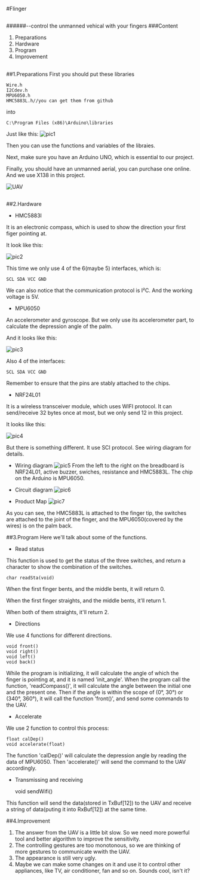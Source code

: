 #Flinger
##
######--control the unmanned vehical with your fingers
###Content
1. Preparations
2. Hardware
3. Program
4. Improvement

##
##1.Preparations
First you should put these libraries 

	Wire.h
	I2Cdev.h
	MPU6050.h
	HMC5883L.h//you can get them from github
into

	C:\Program Files (x86)\Arduino\libraries
Just like this:
![pic1](pics/pic1.PNG)

Then you can use the functions and variables of the libraies.

Next, make sure you have an Arduino UNO, which is essential to our project.

Finally, you should have an unmanned aerial, you can purchase one online. And we use X138 in this project.

![UAV](pics/UAV.jpg)
##
##2.Hardware
* HMC5883l

It is an electronic compass, which is used to show the direction your first figer pointing at.

It look like this:

![pic2](pics/pic2.jpg)

This time we only use 4 of the 6(maybe 5) interfaces, which is:

	SCL SDA VCC GND
We can also notice that the communication protocol is I²C. And the working voltage is 5V.

* MPU6050

An accelerometer and gyroscope. But we only use its accelerometer part, to calculate the depression angle of the palm.

And it looks like this:

![pic3](pics/pic3.jpg)

Also 4 of the interfaces:

	SCL SDA VCC GND

Remember to ensure that the pins are stably attached to the chips.

* NRF24L01

It is a wireless transceiver module, which uses WIFI protocol. It can send/receive 32 bytes once at most, but we only send 12 in this project.

It looks like this:

![pic4](pics/pic4.jpg)

But there is something different. It use SCI protocol. See wiring diagram for details.

* Wiring diagram
![pic5](pics/pic5.png)
From the left to the right on the breadboard is NRF24L01, active buzzer, swiches, resistance and HMC5883L.
The chip on the Arduino is MPU6050.  

* Circuit diagram
![pic6](pics/pic6.png)
* Product Map
![pic7](pics/pic7.jpg)

As you can see, the HMC5883L is attached to the finger tip, the switches are attached to the joint of the finger, and the MPU6050(covered by the wires) is on the palm back.

##3.Program
Here we'll talk about some of the functions.

* Read status

This function is used to get the status of the three switches, and return a character to show the combination of the switches. 

    char readSta(void)
When the first finger bents, and the middle bents, it will return 0.

When the first finger straights, and the middle bents, it'll return 1.

When both of them straights, it'll return 2.

* Directions

We use 4 functions for different directions.

	void front()
	void right()
	void left()
	void back()

While the program is initializing, it will calculate the angle of which the finger is pointing at, and it is named 'init_angle'. When the program call the function, 'readCompass()',  it will calculate the angle between the initial one and the present one. Then if the angle is within the scope of (0°, 30°) or (340°, 360°), it will call the function 'front()', and send some commands to the UAV.

* Accelerate


We use 2 function to control this process:

	float calDep()
	void accelerate(float)

The function 'calDep()' will calculate the depression angle by reading the data of MPU6050. Then 'accelerate()' will send the command to the UAV accordingly.

* Transmissing and receiving

	void sendWifi()
	
This function will send the data(stored in TxBuf[12]) to the UAV and receive a string of data(puting it into RxBuf[12]) at the same time.

##4.Improvement
1. The answer from the UAV is a little bit slow. So we need more powerful tool and better algorithm to improve the sensitivity.
2. The controlling gestures are too monotonous, so we are thinking of more gestures to communicate wwith the UAV.
3. The appearance is still very ugly.
4. Maybe we can make some changes on it and use it to control other appliances, like TV, air conditioner, fan and so on. Sounds cool, isn't it?